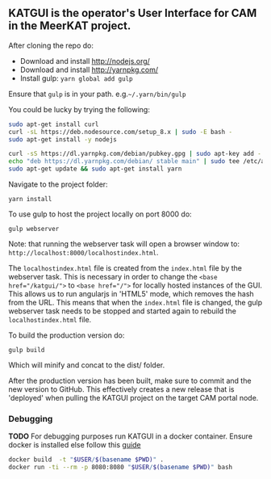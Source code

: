 ## KATGUI is the operator's User Interface for CAM in the MeerKAT project.

After cloning the repo do:

- Download and install http://nodejs.org/
- Download and install http://yarnpkg.com/
- Install gulp: `yarn global add gulp`

Ensure that `gulp` is in your path. e.g.`~/.yarn/bin/gulp`


You could be lucky by trying the following:
```bash
sudo apt-get install curl
curl -sL https://deb.nodesource.com/setup_8.x | sudo -E bash -
sudo apt-get install -y nodejs
```

```bash
curl -sS https://dl.yarnpkg.com/debian/pubkey.gpg | sudo apt-key add -
echo "deb https://dl.yarnpkg.com/debian/ stable main" | sudo tee /etc/apt/sources.list.d/yarn.list
sudo apt-get update && sudo apt-get install yarn
```

Navigate to the project folder:

`yarn install`

To use gulp to host the project locally on port 8000 do:

`gulp webserver`

Note: that running the webserver task will open a browser window to: `http://localhost:8000/localhostindex.html`.

The `localhostindex.html` file is created from the `index.html` file by the webserver task.
This is necessary in order to change the `<base href="/katgui/">` to `<base href="/">` for locally hosted instances of the GUI.
This allows us to run angularjs in 'HTML5' mode, which removes the hash from the URL. This means that when the `index.html` file is changed, the gulp webserver task needs to be stopped and started again to rebuild the `localhostindex.html` file.

To build the production version do:

`gulp build`

Which will minify and concat to the dist/ folder.

After the production version has been built, make sure to commit and the new version to GitHub. This effectively creates a new release that is 'deployed' when pulling the KATGUI  project on the target CAM portal node.

### Debugging
**TODO**
For debugging purposes run KATGUI in a docker container.
Ensure docker is installed else follow this [guide](https://www.digitalocean.com/community/tutorials/how-to-install-and-use-docker-on-ubuntu-16-04)

```bash
docker build  -t "$USER/$(basename $PWD)" .
docker run -ti --rm -p 8080:8080 "$USER/$(basename $PWD)" bash
```

